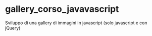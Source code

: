 # gallery_corso_javavascript
Sviluppo di una gallery di immagini in javascript (solo javascript e con jQuery)
